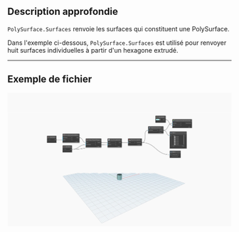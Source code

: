 ## Description approfondie
`PolySurface.Surfaces` renvoie les surfaces qui constituent une PolySurface.

Dans l'exemple ci-dessous, `PolySurface.Surfaces` est utilisé pour renvoyer huit surfaces individuelles à partir d'un hexagone extrudé.


___
## Exemple de fichier

![PolySurface.Surfaces](./Autodesk.DesignScript.Geometry.PolySurface.Surfaces_img.jpg)
